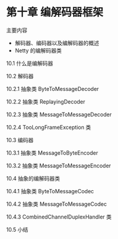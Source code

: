 # 第十章 编解码器框架

主要内容

- 解码器、编码器以及编解码器的概述
- Netty 的编解码器类

10.1 什么是编解码器

10.2 解码器

10.2.1 抽象类 ByteToMessageDecoder

10.2.2 抽象类 ReplayingDecoder

10.2.3 抽象类 MessageToMessageDecoder

10.2.4 TooLongFrameException 类

10.3 编码器

10.3.1 抽象类 MessageToByteEncoder

10.3.2 抽象类 MessageToMessageEncoder

10.4 抽象的编解码器类

10.4.1 抽象类 ByteToMessageCodec

10.4.2 抽象类 MessageToMessageCodec

10.4.3 CombinedChannelDuplexHandler 类

10.5 小结

